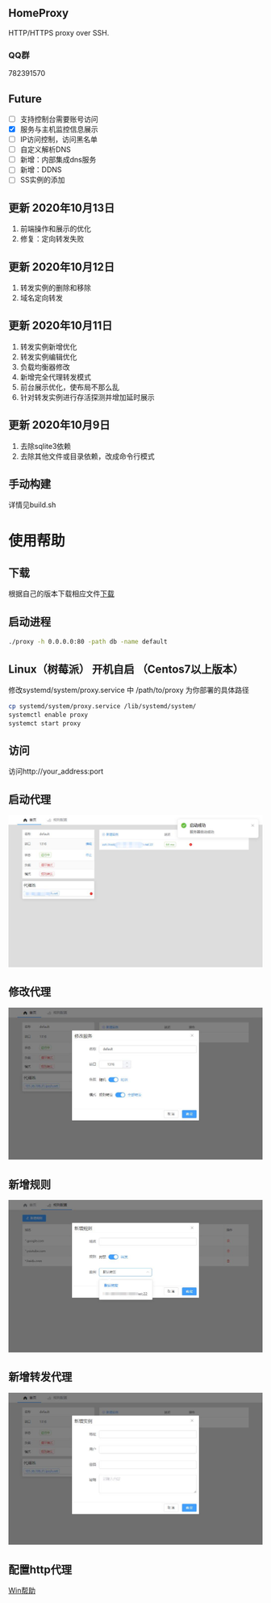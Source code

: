 ## HomeProxy
HTTP/HTTPS proxy over SSH.

### QQ群
782391570

## Future
- [ ] 支持控制台需要账号访问
- [x] 服务与主机监控信息展示
- [ ] IP访问控制，访问黑名单
- [ ] 自定义解析DNS
- [ ] 新增：内部集成dns服务
- [ ] 新增：DDNS
- [ ] SS实例的添加

## 更新 2020年10月13日 
1. 前端操作和展示的优化
2. 修复：定向转发失败

## 更新 2020年10月12日
1. 转发实例的删除和移除
2. 域名定向转发

## 更新 2020年10月11日
1. 转发实例新增优化
2. 转发实例编辑优化
3. 负载均衡器修改
4. 新增完全代理转发模式
5. 前台展示优化，使布局不那么乱
6. 针对转发实例进行存活探测并增加延时展示

## 更新 2020年10月9日
1. 去除sqlite3依赖 
2. 去除其他文件或目录依赖，改成命令行模式

## 手动构建
详情见build.sh

# 使用帮助
## 下载
根据自己的版本下载相应文件[下载](https://gitee.com/Dukeshi/home-proxy/releases)

## 启动进程
```bash
./proxy -h 0.0.0.0:80 -path db -name default
```
## Linux（树莓派） 开机自启 （Centos7以上版本）
修改systemd/system/proxy.service 中 /path/to/proxy 为你部署的具体路径

```bash
cp systemd/system/proxy.service /lib/systemd/system/
systemctl enable proxy
systemct start proxy
```
## 访问
访问http://your_address:port

## 启动代理
![](/pic/start.jpg)

## 修改代理
![](/pic/modify_server.jpg)

## 新增规则
![](/pic/add_role.jpg)

## 新增转发代理
![](/pic/add_instance.jpg)

## 配置http代理
[Win帮助](https://jingyan.baidu.com/article/72ee561a053a87e16138dfed.html)